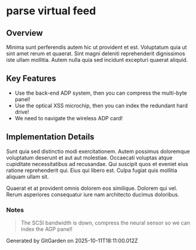 # parse virtual feed

## Overview
Minima sunt perferendis autem hic ut provident et est. Voluptatum quia ut sint amet rerum et quaerat. Sint magni deleniti reprehenderit dignissimos iste ullam mollitia. Autem nulla quia sed incidunt excepturi quaerat aliquid.

## Key Features
- Use the back-end ADP system, then you can compress the multi-byte panel!
- Use the optical XSS microchip, then you can index the redundant hard drive!
- We need to navigate the wireless ADP card!

## Implementation Details
Sunt quia sed distinctio modi exercitationem. Autem possimus doloremque voluptatum deserunt et aut aut molestiae. Occaecati voluptas atque cupiditate necessitatibus ad recusandae. Qui suscipit quos et eveniet eius ratione reprehenderit qui. Eius qui libero est. Culpa fugiat quis mollitia aliquam ullam sit.
 Quaerat et at provident omnis dolorem eos similique. Dolorem qui vel. Rerum asperiores consequatur iure nam architecto ducimus doloribus.

### Notes
> The SCSI bandwidth is down, compress the neural sensor so we can index the AGP panel!

Generated by GitGarden on 2025-10-11T18:11:00.012Z